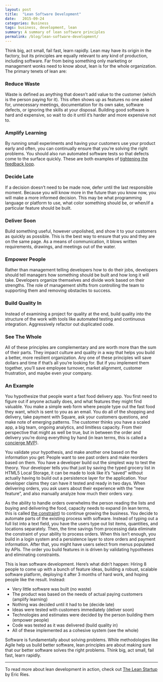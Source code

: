 ```yaml
---
layout: post
title:  "Lean Software Development"
date:   2015-09-24
categories: Business
tags: business, development, lean
summary: A summary of lean software principles
permalink: /blog/lean-software-development/
---
```


Think big, act small, fail fast, learn rapidly. Lean may have its origin in the factory, but its principles are equally relevant to any kind of production, including software. Far from being something only marketing or management wonks need to know about, lean is for the whole organization. The primary tenets of lean are:

### Reduce Waste

Waste is defined as anything that doesn&rsquo;t add value to the customer (which is the person paying for it). This often shows up as features no one asked for, unnecessary meetings, documentation for its own sake, software defects, or ignoring the skills at your disposal. Building good software is hard and expensive, so wait to do it until it&rsquo;s harder and more expensive not to.

### Amplify Learning

By running small experiments and having your customers use your product early and often, you can continually ensure that you&rsquo;re solving the right problems. You should also run automated software tests so that defects come to the surface quickly. These are both examples of [tightening the feedback loop](http://www.slideshare.net/thekua/tightening-the-feedback-loop-43496320). 

### Decide Late

If a decision doesn&rsquo;t need to be made now, defer until the last responsible moment. Because you will know more in the future than you know now, you will make a more informed decision. This may be what programming language or platform to use, what color something should be, or when/if a particular feature should be built.

### Deliver Soon

Build something useful, however unpolished, and show it to your customers as quickly as possible. This is the best way to ensure that you and they are on the same page. As a means of communication, it blows written requirements, drawings, and meetings out of the water.

### Empower People

Rather than management telling developers how to do their jobs, developers should tell managers how something should be built and how long it will take. Developers organize themselves and divide work based on their strengths. The role of management shifts from controlling the team to supporting them and removing obstacles to success.

### Build Quality In

Instead of examining a project for quality at the end, build quality into the structure of the work with tools like automated testing and continuous integration. Aggressively refactor out duplicated code.

### See The Whole

All of these principles are complementary and are worth more than the sum of their parts. They impact culture and quality in a way that helps you build a better, more resilient organization. Any one of these principles will save dollars and time if that&rsquo;s all you&rsquo;re looking for. But if you implement them together, you&rsquo;ll save employee turnover, market alignment, customer frustration, and maybe even your company.

### An Example

You hypothesize that people want a fast food delivery app. You first need to figure out if anyone actually does, and what features they might find valuable. You make a simple web form where people type out the fast food they want, which is sent to you as an email. You do all of the shopping and delivery, take payment with Square, ask your customers questions, and make note of emerging patterns. The customer thinks you have a scaled app, a big team, ongoing analytics, and limitless capacity. From their perspective that might as well be true, but in between the order and delivery you&rsquo;re doing everything by hand (in lean terms, this is called a [concierge MVP](http://www.slideshare.net/timgasper/concierge-mvp)).

You validate your hypothesis, and make another one based on the information you get: People want to see past orders and make reorders based on them. You have a developer build out the simplest way to test the theory. Your developer tells you that just by saving the typed grocery list in HTML5 Local Storage, it can be made to look like it&rsquo;s &ldquo;saved&rdquo; without actually having to build out a persistence layer for the application. Your developer claims they can have it tested and ready in two days. When delivering orders, you ask users about their experience with the &ldquo;new feature&rdquo;, and also manually analyze how much their orders vary.

As the ability to handle orders overwhelms the person reading the lists and buying and delivering the food, capacity needs to expand (in lean terms, this is called [the constraint](http://www.leanproduction.com/theory-of-constraints.html)) to continue growing the business. You decide to automate parts of the existing process with software. Instead of typing out a full list into a text field, you have the users type out list items, quantities, and locations separately. Then, the time savings from processing data eliminate the constraint of your ability to process orders. When this isn&rsquo;t enough, you build in a login system and a persistence layer to store orders and payment information. After that, you might have users select from menus populated by APIs. The order you build features in is driven by validating hypotheses and eliminating constraints.

This is lean software development. Here&rsquo;s what didn&rsquo;t happen: Hiring 8 people to come up with a bunch of feature ideas, building a robust, scalable software platform, deploying it after 3 months of hard work, and hoping people like the result. Instead:

* Very little software was built (no waste)
* The product was based on the needs of actual paying customers (amplify learning)
* Nothing was decided until it had to be (decide late)
* Ideas were tested with customers immediately (deliver soon)
* Technologies and estimates were decided by the person building them (empower people)
* Code was tested as it was delivered (build quality in)
* All of these implemented as a cohesive system (see the whole)

Software is fundamentally about solving problems. While methodologies like Agile help us build better software, lean principles are about making sure that our better software solves the right problems. Think big, act small, fail fast, learn rapidly.

---

To read more about lean development in action, check out [The Lean Startup](http://theleanstartup.com/) by Eric Ries.
